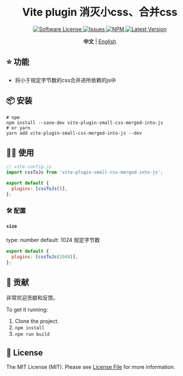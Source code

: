 <div align="center">

# Vite plugin 消灭小css、合并css

<a href="LICENSE">
  <img src="https://img.shields.io/badge/license-MIT-brightgreen.svg" alt="Software License" />
</a>
<a href="https://github.com/KongYanHHHH/vite-plugin-small-css-merged-into-js/issues">
  <img src="https://img.shields.io/github/issues/KongYanHHHH/vite-plugin-small-css-merged-into-js.svg" alt="Issues" />
</a>
<a href="https://npmjs.org/package/vite-plugin-small-css-merged-into-js">
  <img src="https://img.shields.io/npm/v/vite-plugin-small-css-merged-into-js.svg?style=flat-squar" alt="NPM" />
</a>
<a href="https://github.com/KongYanHHHH/vite-plugin-small-css-merged-into-js/releases">
  <img src="https://img.shields.io/github/release/KongYanHHHH/vite-plugin-small-css-merged-into-js.svg" alt="Latest Version" />
</a>

<p align="center">
  <strong>中文</strong> | <a href="./README.md">English</a>
</p>

</div>

## ⭐️ 功能

- 将小于规定字节数的css合并进所依赖的js中

## 📦 安装

```
# npm
npm install --save-dev vite-plugin-small-css-merged-into-js
# or yarn
yarn add vite-plugin-small-css-merged-into-js --dev
```

## 👨‍💻 使用

```js
// vite.config.js
import cssToJs from 'vite-plugin-small-css-merged-into-js';

export default {
  plugins: [cssToJs()],
};
```

### 🛠️ 配置

#### `size`

type: number
default: 1024
规定字节数

```js
export default {
  plugins: [cssToJs(2048)],
};
```

## 🤝 贡献

非常欢迎贡献和反馈。

To get it running:

1. Clone the project.
2. `npm install`
3. `npm run build`

## 📄 License

The MIT License (MIT). Please see [License File](LICENSE) for more information.

[link-author]: https://github.com/KongYanHHHH